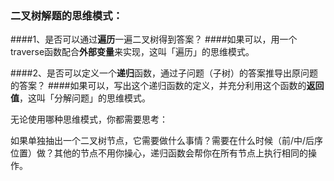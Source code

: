 ### **二叉树解题的思维模式**：

####1、是否可以通过**遍历**一遍二叉树得到答案？
####如果可以，用一个traverse函数配合**外部变量**来实现，这叫「遍历」的思维模式。

####2、是否可以定义一个**递归**函数，通过子问题（子树）的答案推导出原问题的答案？
####如果可以，写出这个递归函数的定义，并充分利用这个函数的**返回值**，这叫「分解问题」的思维模式。

无论使用哪种思维模式，你都需要思考：

如果单独抽出一个二叉树节点，它需要做什么事情？需要在什么时候（前/中/后序位置）做？其他的节点不用你操心，递归函数会帮你在所有节点上执行相同的操作。



